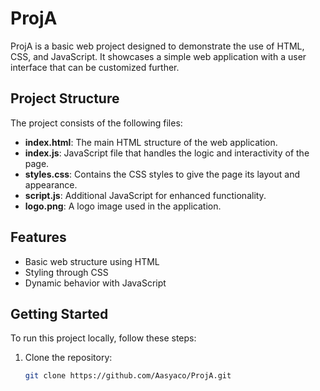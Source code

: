 # ProjA

ProjA is a basic web project designed to demonstrate the use of HTML, CSS, and JavaScript. It showcases a simple web application with a user interface that can be customized further.

## Project Structure

The project consists of the following files:

- **index.html**: The main HTML structure of the web application.
- **index.js**: JavaScript file that handles the logic and interactivity of the page.
- **styles.css**: Contains the CSS styles to give the page its layout and appearance.
- **script.js**: Additional JavaScript for enhanced functionality.
- **logo.png**: A logo image used in the application.

## Features

- Basic web structure using HTML
- Styling through CSS
- Dynamic behavior with JavaScript

## Getting Started

To run this project locally, follow these steps:

1. Clone the repository:

   ```bash
   git clone https://github.com/Aasyaco/ProjA.git
